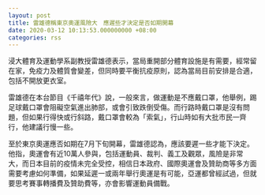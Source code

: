 ```yaml
---
layout: post
title: 雷雄德稱東京奧運風險大　應遲些才決定是否如期開幕
date: 2020-03-12 10:13:53.000000000 +08:00
categories: rss
---
```


浸大體育及運動學系副教授雷雄德表示，當局重開部分體育設施是有需要，經常留在家，免疫力及體質會變差，但同時要平衡抗疫原則，認為當局目前安排是合適，包括不開放更衣室。

雷雄德在本台節目《千禧年代》說，一般來言，做運動是不應戴口罩，他舉例，踢足球戴口罩會阻礙空氣進出肺部，或會引致跌倒受傷。而行路時戴口罩是沒有問題，但如果行得快或行斜路，戴口罩會較為「索氣」，行山時如有大批市民一齊行，他建議行慢一些。

至於東京奧運應否如期在7月下旬開幕，雷雄德認為，應該要遲一些才能下決定。他指，奧運會有近10萬人參與，包括運動員、裁判、義工及觀眾，風險是非常大，而日本目前的疫情未完全受控，相信日本政府、國際奧運會及贊助商等多方面需要考慮如何準備，如果延遲一或兩年舉行奧運是有可能，亞運都曾經試過，但就要思考賽事轉播費及贊助費等，亦會影響運動員備戰。
